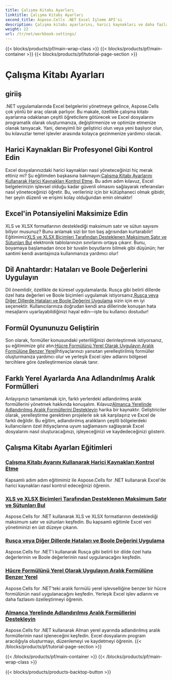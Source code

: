 ```yaml
---
title: Çalışma Kitabı Ayarları
linktitle: Çalışma Kitabı Ayarları
second_title: Aspose.Cells .NET Excel İşleme API'si
description: Çalışma kitabı ayarlarını, harici kaynakları ve daha fazlasını kapsayan kapsamlı Aspose.Cells for .NET eğitimlerini keşfedin.
weight: 22
url: /tr/net/workbook-settings/
---
```


{{< blocks/products/pf/main-wrap-class >}}
{{< blocks/products/pf/main-container >}}
{{< blocks/products/pf/tutorial-page-section >}}

# Çalışma Kitabı Ayarları

## giriiş

.NET uygulamalarında Excel belgelerini yönetmeye gelince, Aspose.Cells çok yönlü bir araç olarak parlıyor. Bu makale, özellikle çalışma kitabı ayarlarına odaklanan çeşitli öğreticilere götürecek ve Excel dosyalarını programatik olarak oluşturmanıza, değiştirmenize ve optimize etmenize olanak tanıyacak. Yani, deneyimli bir geliştirici olun veya yeni başlıyor olun, bu kılavuzlar temel işlevler arasında kolayca gezinmenize yardımcı olacak.

## Harici Kaynakları Bir Profesyonel Gibi Kontrol Edin

 Excel dosyalarınızdaki harici kaynakları nasıl yöneteceğinizi hiç merak ettiniz mi? Şu eğitimden başkasına bakmayın:[Çalışma Kitabı Ayarlarını Kullanarak Harici Kaynakları Kontrol Etme](./control-external-resources/). Bu adım adım kılavuz, Excel belgelerinizin işlevsel olduğu kadar güvenli olmasını sağlayarak referansları nasıl yöneteceğinizi öğretir. Bu, verileriniz için bir kütüphaneci olmak gibidir, her şeyin düzenli ve erişimi kolay olduğundan emin olmaktır!

## Excel'in Potansiyelini Maksimize Edin

XLS ve XLSX formatlarının desteklediği maksimum satır ve sütun sayısını biliyor musunuz? Bunu anlamak sizi bir ton baş ağrısından kurtarabilir! Eğitimimiz[XLS ve XLSX Biçimleri Tarafından Desteklenen Maksimum Satır ve Sütunları Bul](./find-maximum-supported-rows-columns/) elektronik tablolarınızın sınırlarını ortaya çıkarır. Bunu, boyamaya başlamadan önce bir tuvalin boyutlarını bilmek gibi düşünün; her santimi kendi avantajınıza kullanmanıza yardımcı olur!

## Dil Anahtardır: Hataları ve Boole Değerlerini Uygulayın

 Dil önemlidir, özellikle de küresel uygulamalarda. Rusça gibi belirli dillerde özel hata değerleri ve Boole biçimleri uygulamak istiyorsanız,[Rusça veya Diğer Dillerde Hataları ve Boole Değerini Uygulama](./implement-errors-in-russian-languages/) sizin için en iyi seçenektir. Kullanıcılarınıza doğrudan kendi ana dillerinde konuşan hata mesajlarını uyarlayabildiğinizi hayal edin—işte bu kullanıcı dostudur!

## Formül Oyununuzu Geliştirin

 Son olarak, formüller konusundaki yeterliliğinizi derinleştirmek istiyorsanız, şu eğitimimize göz atın:[Hücre Formülünü Yerel Olarak Uygulayın Aralık Formülüne Benzer Yerel](./implement-cell-formula-local-similar/)İhtiyaçlarınızı yansıtan yerelleştirilmiş formüller oluşturmanıza yardımcı olur ve yerleşik Excel işlev adlarını bölgesel tercihlere göre özelleştirmenize olanak tanır.

## Farklı Yerel Ayarlarda Ana Adlandırılmış Aralık Formülleri

 Anlayışınızı tamamlamak için, farklı yerlerdeki adlandırılmış aralık formüllerini yönetmek hakkında konuşalım. Kılavuz[Almanca Yerelinde Adlandırılmış Aralık Formüllerini Destekleyin](./support-named-range-formulas-in-german/) harika bir kaynaktır. Geliştiriciler olarak, yerelleştirme gerektiren projelerle sık sık karşılaşırız ve Excel de farklı değildir. Bu eğitim, adlandırılmış aralıkların çeşitli bölgelerdeki kullanıcıların özel ihtiyaçlarına uyum sağlamasını sağlayarak Excel dosyalarını nasıl oluşturacağınızı, işleyeceğinizi ve kaydedeceğinizi gösterir.

## Çalışma Kitabı Ayarları Eğitimleri
### [Çalışma Kitabı Ayarını Kullanarak Harici Kaynakları Kontrol Etme](./control-external-resources/)
Kapsamlı adım adım eğitimimiz ile Aspose.Cells for .NET kullanarak Excel'de harici kaynakları nasıl kontrol edeceğinizi öğrenin.
### [XLS ve XLSX Biçimleri Tarafından Desteklenen Maksimum Satır ve Sütunları Bul](./find-maximum-supported-rows-columns/)
Aspose.Cells for .NET kullanarak XLS ve XLSX formatlarının desteklediği maksimum satır ve sütunları keşfedin. Bu kapsamlı eğitimle Excel veri yönetiminizi en üst düzeye çıkarın.
### [Rusça veya Diğer Dillerde Hataları ve Boole Değerini Uygulama](./implement-errors-in-russian-languages/)
Aspose.Cells for .NET'i kullanarak Rusça gibi belirli bir dilde özel hata değerlerinin ve Boole değerlerinin nasıl uygulanacağını keşfedin.
### [Hücre Formülünü Yerel Olarak Uygulayın Aralık Formülüne Benzer Yerel](./implement-cell-formula-local-similar/)
Aspose.Cells for .NET'teki aralık formülü yerel işlevselliğine benzer bir hücre formülünün nasıl uygulanacağını keşfedin. Yerleşik Excel işlev adlarını ve daha fazlasını özelleştirmeyi öğrenin.
### [Almanca Yerelinde Adlandırılmış Aralık Formüllerini Destekleyin](./support-named-range-formulas-in-german/)
Aspose.Cells for .NET kullanarak Alman yerel ayarında adlandırılmış aralık formüllerinin nasıl işleneceğini keşfedin. Excel dosyalarını program aracılığıyla oluşturmayı, düzenlemeyi ve kaydetmeyi öğrenin.
{{< /blocks/products/pf/tutorial-page-section >}}

{{< /blocks/products/pf/main-container >}}
{{< /blocks/products/pf/main-wrap-class >}}

{{< blocks/products/products-backtop-button >}}
